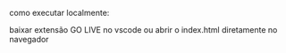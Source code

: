 como executar localmente:

baixar extensão GO LIVE no vscode ou abrir o index.html diretamente no navegador

